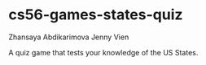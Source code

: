 cs56-games-states-quiz
======================

Zhansaya Abdikarimova
Jenny Vien

A quiz game that tests your knowledge of the US States.


